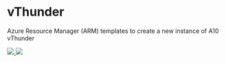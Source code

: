 # vThunder
Azure Resource Manager (ARM) templates to create a new instance of A10 vThunder

<a href="https://portal.azure.com/#create/Microsoft.Template/uri/https%3A%2F%2Fraw.githubusercontent.com%2Fthirdjal%2FvThunder-TPS%2FMarketplace-Build%2Fazuredeploy.json" target="_blank">
    <img src="http://azuredeploy.net/deploybutton.png"/>
</a>
<a href="http://armviz.io/#/?load=https%3A%2F%2Fraw.githubusercontent.com%2Fthirdjal%2FvThunder-TPS%2FMarketplace-Build%2F%2Fazuredeploy.json" target="_blank">
    <img src="http://armviz.io/visualizebutton.png"/>
</a>

